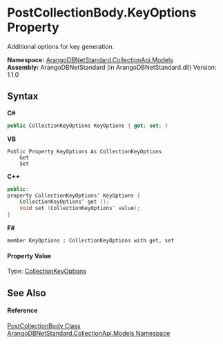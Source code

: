 # PostCollectionBody.KeyOptions Property 
 

Additional options for key generation.

**Namespace:**&nbsp;<a href="eddef630-2e74-9b99-ee5b-91305adea48b">ArangoDBNetStandard.CollectionApi.Models</a><br />**Assembly:**&nbsp;ArangoDBNetStandard (in ArangoDBNetStandard.dll) Version: 1.1.0

## Syntax

**C#**<br />
``` C#
public CollectionKeyOptions KeyOptions { get; set; }
```

**VB**<br />
``` VB
Public Property KeyOptions As CollectionKeyOptions
	Get
	Set
```

**C++**<br />
``` C++
public:
property CollectionKeyOptions^ KeyOptions {
	CollectionKeyOptions^ get ();
	void set (CollectionKeyOptions^ value);
}
```

**F#**<br />
``` F#
member KeyOptions : CollectionKeyOptions with get, set

```


#### Property Value
Type: <a href="e3a7983a-b36d-09b3-3a47-669404986ae5">CollectionKeyOptions</a>

## See Also


#### Reference
<a href="dd01270d-520a-693d-96e1-5bb9ef28eb24">PostCollectionBody Class</a><br /><a href="eddef630-2e74-9b99-ee5b-91305adea48b">ArangoDBNetStandard.CollectionApi.Models Namespace</a><br />